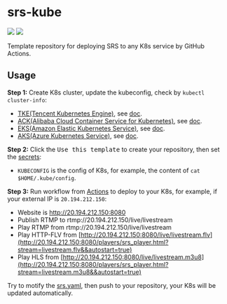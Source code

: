 # srs-kube

![](http://ossrs.net/gif/v1/sls.gif?site=github.com&path=/tmpl/k8s/kubernetes/k10876/srs-kube)
[![](https://github.com/k10876/srs-kube/actions/workflows/kubernetes.yml/badge.svg)](https://github.com/k10876/srs-kube/actions/workflows/kubernetes.yml)

Template repository for deploying SRS to any K8s service by GitHub Actions.

## Usage

**Step 1:** Create K8s cluster, update the kubeconfig, check by `kubectl cluster-info`:

* [TKE(Tencent Kubernetes Engine)](https://console.cloud.tencent.com/tke2/cluster?rid=8), see [doc](https://cloud.tencent.com/document/product/457/54231).
* [ACK(Alibaba Cloud Container Service for Kubernetes)](https://cs.console.aliyun.com/), see [doc](https://help.aliyun.com/document_detail/95108.html).
* [EKS(Amazon Elastic Kubernetes Service)](https://console.aws.amazon.com/eks/home#/clusters), see [doc](https://docs.aws.amazon.com/eks/latest/userguide/create-cluster.html).
* [AKS(Azure Kubernetes Service)](https://portal.azure.com/#create/microsoft.aks), see [doc](https://docs.microsoft.com/en-us/azure/aks/kubernetes-walkthrough-portal).

**Step 2:** Click the <kbd>Use this template</kbd> to create your repository, then set the [secrets](https://github.com/k10876/srs-kube/settings/secrets/actions):

* `KUBECONFIG` is the config of K8s, for example, the content of `cat $HOME/.kube/config`.

**Step 3:** Run workflow from [Actions](https://github.com/k10876/srs-kube/actions/workflows/kubernetes.yml) to deploy to your K8s, for example, if your external IP is `20.194.212.150`:

* Website is http://20.194.212.150:8080
* Publish RTMP to rtmp://20.194.212.150/live/livestream
* Play RTMP from rtmp://20.194.212.150/live/livestream
* Play HTTP-FLV from [http://20.194.212.150:8080/live/livestream.flv](http://20.194.212.150:8080/players/srs_player.html?stream=livestream.flv&&autostart=true)
* Play HLS from [http://20.194.212.150:8080/live/livestream.m3u8](http://20.194.212.150:8080/players/srs_player.html?stream=livestream.m3u8&&autostart=true)

Try to motify the [srs.yaml](srs.yaml), then push to your repository, your K8s will be updated automatically.

